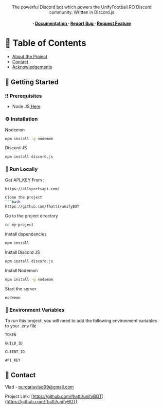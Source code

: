 <div align='center'>

<p>The powerful Discord bot which powers the UnifyFootball.RO Discord community. Written in Discord.js</p>

<h4> <span> · </span> <a href="https://github.com/fhatti/unifyBOT/blob/master/README.md"> Documentation </a> <span> · </span> <a href="https://github.com/fhatti/unifyBOT/issues"> Report Bug </a> <span> · </span> <a href="https://github.com/fhatti/unifyBOT/issues"> Request Feature </a> </h4>


</div>

# :notebook_with_decorative_cover: Table of Contents

- [About the Project](#star2-about-the-project)
- [Contact](#handshake-contact)
- [Acknowledgements](#gem-acknowledgements)



## :toolbox: Getting Started

### :bangbang: Prerequisites

- Node JS<a href="https://nodejs.org/en/"> Here</a>


### :gear: Installation

Nodemon
```bash
npm install -g nodemon
```
Discord JS
```bash
npm install discord.js
```


### :running: Run Locally

Get API_KEY From : 
```bash
https://allsportsapi.com/

Clone the project
```bash
https://github.com/fhatti/unifyBOT
```
Go to the project directory
```bash
cd my-project
```
Install dependencies
```bash
npm install
```
Install Discord JS
```bash
npm install discord.js
```
Install Nodemon
```bash
npm install -g nodemon
```
Start the server
```bash
nodemon
```

### :key: Environment Variables
To run this project, you will need to add the following environment variables to your .env file

`TOKEN`

`GUILD_ID`

`CLIENT_ID`

`API_KEY`






## :handshake: Contact

Vlad - purcariuvlad99@gmail.com

Project Link: [https://github.com/fhatti/unifyBOT](https://github.com/fhatti/unifyBOT)
